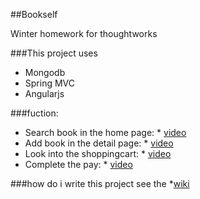 ##Bookself

Winter homework for thoughtworks 

###This project uses
* Mongodb
* Spring MVC
* Angularjs

###fuction:
* Search book in the home page: * [video](http://7xnevx.com1.z0.glb.clouddn.com/search.mp4)
* Add book in the detail page: * [video](http://7xnevx.com1.z0.glb.clouddn.com/add.mp4)
* Look into the shoppingcart: * [video](http://7xnevx.com1.z0.glb.clouddn.com/shoppingcart.mp4)
* Complete the pay: * [video](http://7xnevx.com1.z0.glb.clouddn.com/success.mp4)

###how do i write this project
see the *[wiki](https://github.com/Mirrorhanyu/Bookshelf/wiki)
